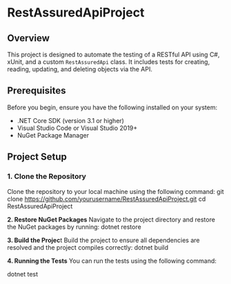 # RestAssuredApiProject

## Overview
This project is designed to automate the testing of a RESTful API using C#, xUnit, and a custom `RestAssuredApi` class. It includes tests for creating, reading, updating, and deleting objects via the API.

## Prerequisites
Before you begin, ensure you have the following installed on your system:
- .NET Core SDK (version 3.1 or higher)
- Visual Studio Code or Visual Studio 2019+
- NuGet Package Manager

## Project Setup

### 1. Clone the Repository
Clone the repository to your local machine using the following command:
git clone https://github.com/yourusername/RestAssuredApiProject.git
cd RestAssuredApiProject

**2. Restore NuGet Packages**
Navigate to the project directory and restore the NuGet packages by running:
dotnet restore

**3. Build the Projec**t
Build the project to ensure all dependencies are resolved and the project compiles correctly:
dotnet build

**4. Running the Tests**
You can run the tests using the following command:

dotnet test

